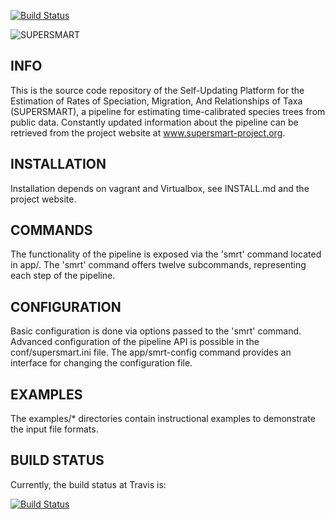 [![Build Status](https://travis-ci.org/naturalis/supersmart.svg?branch=master)](https://travis-ci.org/naturalis/supersmart)

![SUPERSMART](http://www.supersmart-project.org/images/logo200x480.png "SUPERSMART")

INFO
----
This is the source code repository of the Self-Updating Platform for the Estimation 
of Rates of Speciation, Migration, And Relationships of Taxa (SUPERSMART), a 
pipeline for estimating time-calibrated species trees from public data. Constantly 
updated information about the pipeline can be retrieved from the project website at 
www.supersmart-project.org.

INSTALLATION
------------
Installation depends on vagrant and Virtualbox, see INSTALL.md and the project website.

COMMANDS
--------
The functionality of the pipeline is exposed via the 'smrt' command located in app/.
The 'smrt' command offers twelve subcommands, representing each step of the pipeline. 

CONFIGURATION
-------------
Basic configuration is done via options passed to the 'smrt' command. 
Advanced configuration of the pipeline API is possible in the conf/supersmart.ini file.
The app/smrt-config command provides an interface for changing the configuration file.

EXAMPLES
--------
The examples/* directories contain instructional examples to demonstrate the input
file formats.

BUILD STATUS
------------
Currently, the build status at Travis is:

[![Build Status](https://travis-ci.org/naturalis/supersmart.svg?branch=master)](https://travis-ci.org/naturalis/supersmart)

